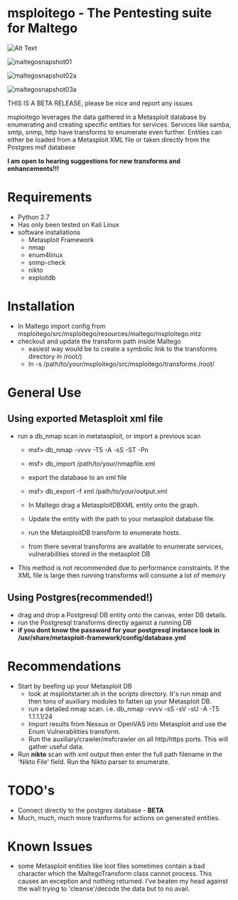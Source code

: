 **msploitego - The Pentesting suite for Maltego**
=================================================
![Alt Text](https://github.com/shizzz477/msploitego/blob/master/msploitego/src/msploitego/resources/images/msploitego-06-12%2020-24.gif)


![maltegosnapshot01](https://user-images.githubusercontent.com/9602322/40849078-f941f302-658e-11e8-83b1-62aea49c5b65.png)

![maltegosnapshot02a](https://user-images.githubusercontent.com/9602322/40849101-0abae328-658f-11e8-976a-25a9c70498e6.png)

![maltegosnapshot03a](https://user-images.githubusercontent.com/9602322/40849110-109aa79c-658f-11e8-92fc-75631c49c2a6.png)

THIS IS A BETA RELEASE, please be nice and report any issues

msploitego leverages the data gathered in a Metasploit database by enumerating and creating specific entities for services.  Services like samba, smtp, snmp, http have transforms to enumerate even further.  Entities can either be loaded from a Metasploit XML file or taken directly from the Postgres msf database

**I am open to hearing suggestions for new transforms and enhancements!!!**

Requirements
============
- Python 2.7
- Has only been tested on Kali Linux
- software installations
  - Metasploit Framework
  - nmap
  - enum4linux
  - snmp-check
  - nikto
  - exploitdb

Installation
============
- In Maltego import config from msploitego/src/msploitego/resources/maltego/msploitego.mtz
- checkout and update the transform path inside Maltego
    - easiest way would be to create a symbolic link to the transforms directory in /root/)
    - ln -s /path/to/your/msploitego/src/msploitego/transforms /root/

General Use
===========
Using exported Metasploit xml file
----------------------------------
- run a db_nmap scan in metatasploit, or import a previous scan
  - msf> db_nmap -vvvv -T5 -A -sS -ST -Pn <target>
  - msf> db_import /path/to/your/nmapfile.xml
  
  - export the database to an xml file
  - msf> db_export -f xml /path/to/your/output.xml

  - In Maltego drag a MetasploitDBXML entity onto the graph.
  - Update the entity with the path to your metasploit database file.
  - run the MetasploitDB transform to enumerate hosts.
  - from there several transforms are available to enumerate services, vulnerabilities stored in the metasploit DB
- This method is not recommended due to performance constraints.  If the XML file is large then running transforms will consume a lot of memory

Using Postgres(recommended!)
--------------
- drag and drop a Postgresql DB entity onto the canvas, enter DB details.
- run the Postgresql transforms directly against a running DB
- **if you dont know the password for your postgresql instance look in /usr/share/metasploit-framework/config/database.yml**

Recommendations
===============
- Start by beefing up your Metasploit DB
    - look at msploitstarter.sh in the scripts directory.  It's run nmap and then tons of auxiliary modules to fatten up your Metasploit DB.
    - run a detailed nmap scan.  i.e. db_nmap -vvvv -sS -sV -sU -A -T5 1.1.1.1/24
    - Import results from Nessus or OpenVAS into Metasploit and use the Enum Vulnerabilities transform. 
    - Run the auxiliary/crawler/msfcrawler on all http/https ports.  This will gather useful data.
- Run **nikto** scan with xml output then enter the full path filename in the 'Nikto File' field. Run the Nikto parser to enumerate.

TODO's
======
- Connect directly to the postgres database - **BETA**
- Much, much, much more tranforms for actions on generated entities.

Known Issues
============
- some Metasploit enitities like loot files sometimes contain a bad character which the MaltegoTransform class cannot process. This causes an exception and nothing returned. I've beaten my head against the wall trying to 'cleanse'/decode the data but to no avail.
